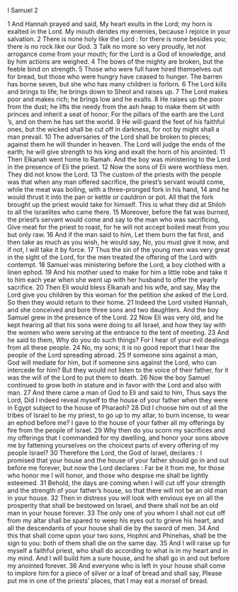 I Samuel 2

1	And Hannah prayed and said, My heart exults in the Lord; my horn is exalted in the Lord. My mouth derides my enemies, because I rejoice in your salvation.
2	There is none holy like the Lord : for there is none besides you; there is no rock like our God.
3	Talk no more so very proudly, let not arrogance come from your mouth; for the Lord is a God of knowledge, and by him actions are weighed.
4	The bows of the mighty are broken, but the feeble bind on strength.
5	Those who were full have hired themselves out for bread, but those who were hungry have ceased to hunger. The barren has borne seven, but she who has many children is forlorn.
6	The Lord kills and brings to life; he brings down to Sheol and raises up.
7	The Lord makes poor and makes rich; he brings low and he exalts.
8	He raises up the poor from the dust; he lifts the needy from the ash heap to make them sit with princes and inherit a seat of honor. For the pillars of the earth are the Lord ’s, and on them he has set the world.
9	He will guard the feet of his faithful ones, but the wicked shall be cut off in darkness, for not by might shall a man prevail.
10	The adversaries of the Lord shall be broken to pieces; against them he will thunder in heaven. The Lord will judge the ends of the earth; he will give strength to his king and exalt the horn of his anointed.
11	Then Elkanah went home to Ramah. And the boy was ministering to the Lord in the presence of Eli the priest.
12	Now the sons of Eli were worthless men. They did not know the Lord.
13	The custom of the priests with the people was that when any man offered sacrifice, the priest’s servant would come, while the meat was boiling, with a three-pronged fork in his hand,
14	and he would thrust it into the pan or kettle or cauldron or pot. All that the fork brought up the priest would take for himself. This is what they did at Shiloh to all the Israelites who came there.
15	Moreover, before the fat was burned, the priest’s servant would come and say to the man who was sacrificing, Give meat for the priest to roast, for he will not accept boiled meat from you but only raw.
16	And if the man said to him, Let them burn the fat first, and then take as much as you wish, he would say, No, you must give it now, and if not, I will take it by force.
17	Thus the sin of the young men was very great in the sight of the Lord, for the men treated the offering of the Lord with contempt.
18	Samuel was ministering before the Lord, a boy clothed with a linen ephod.
19	And his mother used to make for him a little robe and take it to him each year when she went up with her husband to offer the yearly sacrifice.
20	Then Eli would bless Elkanah and his wife, and say, May the Lord give you children by this woman for the petition she asked of the Lord. So then they would return to their home.
21	Indeed the Lord visited Hannah, and she conceived and bore three sons and two daughters. And the boy Samuel grew in the presence of the Lord.
22	Now Eli was very old, and he kept hearing all that his sons were doing to all Israel, and how they lay with the women who were serving at the entrance to the tent of meeting.
23	And he said to them, Why do you do such things? For I hear of your evil dealings from all these people.
24	No, my sons; it is no good report that I hear the people of the Lord spreading abroad.
25	If someone sins against a man, God will mediate for him, but if someone sins against the Lord, who can intercede for him? But they would not listen to the voice of their father, for it was the will of the Lord to put them to death.
26	Now the boy Samuel continued to grow both in stature and in favor with the Lord and also with man.
27	And there came a man of God to Eli and said to him, Thus says the Lord, Did I indeed reveal myself to the house of your father when they were in Egypt subject to the house of Pharaoh?
28	Did I choose him out of all the tribes of Israel to be my priest, to go up to my altar, to burn incense, to wear an ephod before me? I gave to the house of your father all my offerings by fire from the people of Israel.
29	Why then do you scorn my sacrifices and my offerings that I commanded for my dwelling, and honor your sons above me by fattening yourselves on the choicest parts of every offering of my people Israel?
30	Therefore the Lord, the God of Israel, declares : I promised that your house and the house of your father should go in and out before me forever, but now the Lord declares : Far be it from me, for those who honor me I will honor, and those who despise me shall be lightly esteemed.
31	Behold, the days are coming when I will cut off your strength and the strength of your father’s house, so that there will not be an old man in your house.
32	Then in distress you will look with envious eye on all the prosperity that shall be bestowed on Israel, and there shall not be an old man in your house forever.
33	The only one of you whom I shall not cut off from my altar shall be spared to weep his eyes out to grieve his heart, and all the descendants of your house shall die by the sword of men.
34	And this that shall come upon your two sons, Hophni and Phinehas, shall be the sign to you: both of them shall die on the same day.
35	And I will raise up for myself a faithful priest, who shall do according to what is in my heart and in my mind. And I will build him a sure house, and he shall go in and out before my anointed forever.
36	And everyone who is left in your house shall come to implore him for a piece of silver or a loaf of bread and shall say, Please put me in one of the priests’ places, that I may eat a morsel of bread.

